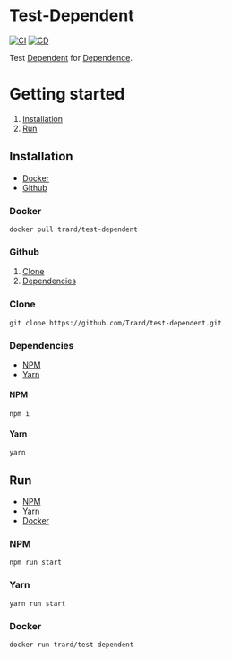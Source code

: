 # Test-Dependent

[![CI](https://github.com/Trard/test-dependent/actions/workflows/CI.yml/badge.svg)](https://github.com/Trard/test-dependent/actions/workflows/CI.yml)
[![CD](https://github.com/Trard/test-dependent/actions/workflows/CD.yml/badge.svg)](https://github.com/Trard/test-dependent/actions/workflows/CD.yml)

Test [Dependent](https://github.com/Trard/test-dependent) for [Dependence](https://github.com/Trard/test-dependence).

# Getting started
  1. [Installation](https://github.com/trard/test-dependent/blob/master/README.md#installation)
  2. [Run](https://github.com/trard/test-dependent/blob/master/README.md#run)

## Installation
  - [Docker](https://github.com/trard/test-dependent/blob/master/README.md#docker)
  - [Github](https://github.com/trard/test-dependent/blob/master/README.md#github)

### Docker
```shell
docker pull trard/test-dependent
```

### Github
1. [Clone](https://github.com/trard/test-dependent/blob/master/README.md#clone)
2. [Dependencies](https://github.com/trard/test-dependent/blob/master/README.md#dependencies)

### Clone
```shell
git clone https://github.com/Trard/test-dependent.git
```

### Dependencies
- [NPM](https://github.com/trard/test-dependent/blob/master/README.md#npm)
- [Yarn](https://github.com/trard/test-dependent/blob/master/README.md#yarn)

#### NPM
```shell
npm i
```

#### Yarn
```shell
yarn
```

## Run
- [NPM](https://github.com/trard/test-dependent/blob/master/README.md#npm-1)
- [Yarn](https://github.com/trard/test-dependent/blob/master/README.md#yarn-1)
- [Docker](https://github.com/trard/test-dependent/blob/master/README.md#docker-1)

### NPM
```shell
npm run start
```

### Yarn
```shell
yarn run start
```

### Docker
```shell
docker run trard/test-dependent
```

